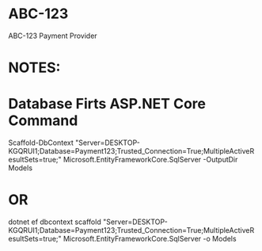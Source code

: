 # ABC-123
ABC-123 Payment Provider


# NOTES:
# Database Firts ASP.NET Core Command

Scaffold-DbContext "Server=DESKTOP-KGQRUI1;Database=Payment123;Trusted_Connection=True;MultipleActiveResultSets=true;" Microsoft.EntityFrameworkCore.SqlServer -OutputDir Models

# OR

dotnet ef dbcontext scaffold "Server=DESKTOP-KGQRUI1;Database=Payment123;Trusted_Connection=True;MultipleActiveResultSets=true;" Microsoft.EntityFrameworkCore.SqlServer -o Models
